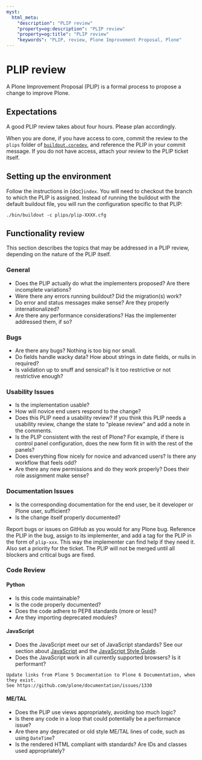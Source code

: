 ```yaml
---
myst:
  html_meta:
    "description": "PLIP review"
    "property=og:description": "PLIP review"
    "property=og:title": "PLIP review"
    "keywords": "PLIP, review, Plone Improvement Proposal, Plone"
---
```


# PLIP review

A Plone Improvement Proposal (PLIP) is a formal process to propose a change to improve Plone.


## Expectations

A good PLIP review takes about four hours.
Please plan accordingly.

When you are done, if you have access to core, commit the review to the `plips` folder of [`buildout.coredev`](https://github.com/plone/buildout.coredev), and reference the PLIP in your commit message.
If you do not have access, attach your review to the PLIP ticket itself.


## Setting up the environment

Follow the instructions in {doc}`index`.
You will need to checkout the branch to which the PLIP is assigned.
Instead of running the buildout with the default buildout file, you will run the configuration specific to that PLIP:

```shell
./bin/buildout -c plips/plip-XXXX.cfg
```


## Functionality review

This section describes the topics that may be addressed in a PLIP review, depending on the nature of the PLIP itself.


### General

-   Does the PLIP actually do what the implementers proposed?
    Are there incomplete variations?
-   Were there any errors running buildout?
    Did the migration(s) work?
-   Do error and status messages make sense?
    Are they properly internationalized?
-   Are there any performance considerations?
    Has the implementer addressed them, if so?


### Bugs

-   Are there any bugs?
    Nothing is too big nor small.
-   Do fields handle wacky data?
    How about strings in date fields, or nulls in required?
-   Is validation up to snuff and sensical?
    Is it too restrictive or not restrictive enough?


### Usability Issues

-   Is the implementation usable?
-   How will novice end users respond to the change?
-   Does this PLIP need a usability review?
    If you think this PLIP needs a usability review, change the state to "please review" and add a note in the comments.
-   Is the PLIP consistent with the rest of Plone?
    For example, if there is control panel configuration, does the new form fit in with the rest of the panels?
-   Does everything flow nicely for novice and advanced users?
    Is there any workflow that feels odd?
-   Are there any new permissions and do they work properly?
    Does their role assignment make sense?


### Documentation Issues

- Is the corresponding documentation for the end user, be it developer or Plone user, sufficient?
- Is the change itself properly documented?

Report bugs or issues on GitHub as you would for any Plone bug.
Reference the PLIP in the bug, assign to its implementer, and add a tag for the PLIP in the form of `plip-xxx`.
This way the implementer can find help if they need it.
Also set a priority for the ticket.
The PLIP will not be merged until all blockers and critical bugs are fixed.


### Code Review


#### Python

-   Is this code maintainable?
-   Is the code properly documented?
-   Does the code adhere to PEP8 standards (more or less)?
-   Are they importing deprecated modules?


#### JavaScript

-   Does the JavaScript meet our set of JavaScript standards?
    See our section about [JavaScript](https://5.docs.plone.org/develop/addons/javascript/index.html) and the [JavaScript Style Guide](https://5.docs.plone.org/develop/styleguide/javascript.html).
-   Does the JavaScript work in all currently supported browsers?
    Is it performant?

```{todo}
Update links from Plone 5 Documentation to Plone 6 Documentation, when they exist.
See https://github.com/plone/documentation/issues/1330
```

#### ME/TAL

-   Does the PLIP use views appropriately, avoiding too much logic?
-   Is there any code in a loop that could potentially be a performance issue?
-   Are there any deprecated or old style ME/TAL lines of code, such as using `DateTime`?
-   Is the rendered HTML compliant with standards? Are IDs and classes used appropriately?

